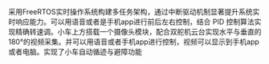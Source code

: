采用FreeRTOS实时操作系统构建多任务架构，通过中断驱动机制显著提升系统实时响应能力。可以用语音或者是手机app进行前后左右控制，结合 PID 控制算法实现精确转速调。小车上方搭载一个摄像头模块，配合双舵机云台实现水平与垂直的180°的视频采集。并可以用语音或者手机app进行控制，视频可以显示到手机app或者电脑。实现了小车自动循迹与避障功能